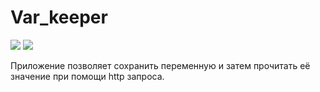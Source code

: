 # Var_keeper

![](https://github.com/IvanLisenko/var_keeper/actions/workflows/staging.yml/badge.svg) ![](https://img.shields.io/docker/v/ivanlisenko/var_keeper)

Приложение позволяет сохранить переменную и затем прочитать её значение при помощи http запроса.
